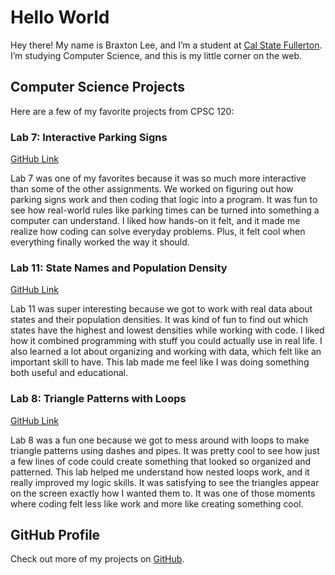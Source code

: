 # Hello World

Hey there! My name is Braxton Lee, and I’m a student at [Cal State Fullerton](http://www.fullerton.edu/). I’m studying Computer Science, and this is my little corner on the web.

## Computer Science Projects

Here are a few of my favorite projects from CPSC 120:

### Lab 7: Interactive Parking Signs  
[GitHub Link](https://github.com/cpsc-fall-2024/cpsc-120-lab-07-reyli-braxton.git)

Lab 7 was one of my favorites because it was so much more interactive than some of the other assignments. We worked on figuring out how parking signs work and then coding that logic into a program. It was fun to see how real-world rules like parking times can be turned into something a computer can understand. I liked how hands-on it felt, and it made me realize how coding can solve everyday problems. Plus, it felt cool when everything finally worked the way it should.

### Lab 11: State Names and Population Density  
[GitHub Link](https://github.com/cpsc-fall-2024/cpsc-120-lab-11-andrea-braxton.git)

Lab 11 was super interesting because we got to work with real data about states and their population densities. It was kind of fun to find out which states have the highest and lowest densities while working with code. I liked how it combined programming with stuff you could actually use in real life. I also learned a lot about organizing and working with data, which felt like an important skill to have. This lab made me feel like I was doing something both useful and educational.

### Lab 8: Triangle Patterns with Loops  
[GitHub Link](https://github.com/cpsc-fall-2024/cpsc-120-lab-08-reyli-derek.git)

Lab 8 was a fun one because we got to mess around with loops to make triangle patterns using dashes and pipes. It was pretty cool to see how just a few lines of code could create something that looked so organized and patterned. This lab helped me understand how nested loops work, and it really improved my logic skills. It was satisfying to see the triangles appear on the screen exactly how I wanted them to. It was one of those moments where coding felt less like work and more like creating something cool.

## GitHub Profile

Check out more of my projects on [GitHub](https://github.com/braxtonleecsuf).
